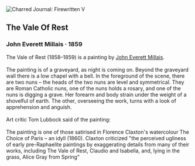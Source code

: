 <div class="artwork-of-the-day">
  <div class="container">
    <div class="img-wrapper">
      <img
        src="https://uploads8.wikiart.org/images/john-everett-millais/the-vale-of-rest.jpg!Large.jpg"
        alt="Charred Journal: Firewritten V" />
    </div>
    <div class="artwork-detail">
      <div class="artwork-origin"> 
        <h2 class="artwork-name">The Vale Of Rest</h2>
        <h3 class="artist">
          John Everett Millais
                    ·  1859
        </h3>
      </div>
      <p class="description">
        <span class="artwork-description-text ng-binding" ng-bind-html="viewModel.ArtworkOfTheDay.Description | unsafe">The Vale of Rest (1858–1859) is a painting by <a target="_blank" href="/en/john-everett-millais">John Everett Millais</a>.
<br>
<br>The painting is of a graveyard, as night is coming on. Beyond the graveyard wall there is a low chapel with a bell. In the foreground of the scene, there are two nuns – the heads of the two nuns are level and symmetrical. They are Roman Catholic nuns, one of the nuns holds a rosary, and one of the nuns is digging a grave. Her forearm and body strain under the weight of a shovelful of earth. The other, overseeing the work, turns with a look of apprehension and anguish.
<br>
<br>Art critic Tom Lubbock said of the painting:
<br>
<br>The painting is one of those satirised in Florence Claxton's watercolour The Choice of Paris – an idyll (1860). Claxton criticized "the perceived ugliness of early pre-Raphaelite paintings by exaggerating details from many of their works, including The Vale of Rest, Claudio and Isabella, and, lying in the grass, Alice Gray from Spring"</span>
                        <div class="text-shadow-container" ng-show="showShadow" style=""></div>
      </p>
    </div>
  </div>

</div>
